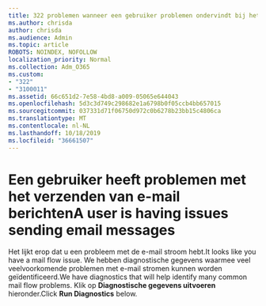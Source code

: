 ```yaml
---
title: 322 problemen wanneer een gebruiker problemen ondervindt bij het verzenden
ms.author: chrisda
author: chrisda
ms.audience: Admin
ms.topic: article
ROBOTS: NOINDEX, NOFOLLOW
localization_priority: Normal
ms.collection: Adm_O365
ms.custom:
- "322"
- "3100011"
ms.assetid: 66c651d2-7e58-4bd8-a009-05065e644043
ms.openlocfilehash: 5d3c3d749c298682e1a6798b0f05ccb4bb657015
ms.sourcegitcommit: 037331d71f06750d972c0b6278b23bb15c4806ca
ms.translationtype: MT
ms.contentlocale: nl-NL
ms.lasthandoff: 10/18/2019
ms.locfileid: "36661507"
---
```

# <a name="a-user-is-having-issues-sending-email-messages"></a><span data-ttu-id="07ced-102">Een gebruiker heeft problemen met het verzenden van e-mail berichten</span><span class="sxs-lookup"><span data-stu-id="07ced-102">A user is having issues sending email messages</span></span>

<span data-ttu-id="07ced-103">Het lijkt erop dat u een probleem met de e-mail stroom hebt.</span><span class="sxs-lookup"><span data-stu-id="07ced-103">It looks like you have a mail flow issue.</span></span> <span data-ttu-id="07ced-104">We hebben diagnostische gegevens waarmee veel veelvoorkomende problemen met e-mail stromen kunnen worden geïdentificeerd.</span><span class="sxs-lookup"><span data-stu-id="07ced-104">We have diagnostics that will help identify many common mail flow problems.</span></span> <span data-ttu-id="07ced-105">Klik op **Diagnostische gegevens uitvoeren** hieronder.</span><span class="sxs-lookup"><span data-stu-id="07ced-105">Click **Run Diagnostics** below.</span></span>
